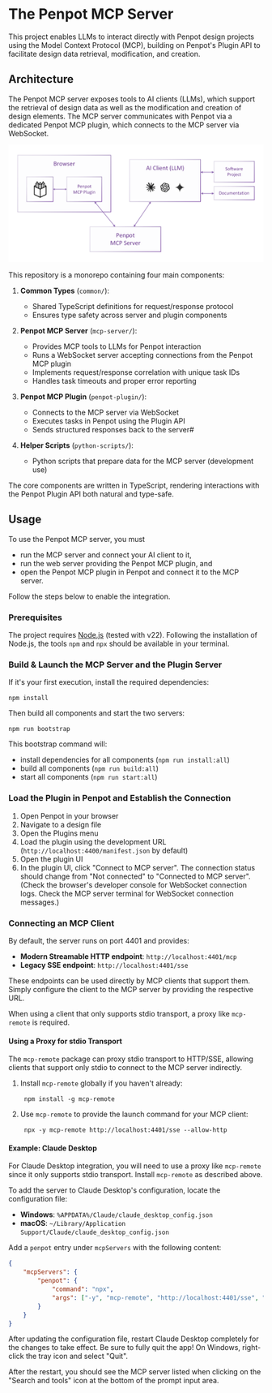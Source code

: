 # The Penpot MCP Server

This project enables LLMs to interact directly with Penpot design projects 
using the Model Context Protocol (MCP), building on Penpot's Plugin API
to facilitate design data retrieval, modification, and creation.


## Architecture

The Penpot MCP server exposes tools to AI clients (LLMs), which support the retrieval
of design data as well as the modification and creation of design elements.
The MCP server communicates with Penpot via a dedicated Penpot MCP plugin,
which connects to the MCP server via WebSocket.

![Architecture](resources/architecture.png)

This repository is a monorepo containing four main components:

1. **Common Types** (`common/`): 
   - Shared TypeScript definitions for request/response protocol
   - Ensures type safety across server and plugin components

2. **Penpot MCP Server** (`mcp-server/`): 
   - Provides MCP tools to LLMs for Penpot interaction
   - Runs a WebSocket server accepting connections from the Penpot MCP plugin
   - Implements request/response correlation with unique task IDs
   - Handles task timeouts and proper error reporting

3. **Penpot MCP Plugin** (`penpot-plugin/`):
   - Connects to the MCP server via WebSocket
   - Executes tasks in Penpot using the Plugin API  
   - Sends structured responses back to the server#

4. **Helper Scripts** (`python-scripts/`):
   - Python scripts that prepare data for the MCP server (development use)

The core components are written in TypeScript, rendering interactions with the
Penpot Plugin API both natural and type-safe.


## Usage

To use the Penpot MCP server, you must
 * run the MCP server and connect your AI client to it,
 * run the web server providing the Penpot MCP plugin, and
 * open the Penpot MCP plugin in Penpot and connect it to the MCP server. 

Follow the steps below to enable the integration.

### Prerequisites

The project requires [Node.js](https://nodejs.org/) (tested with v22).
Following the installation of Node.js, the tools `npm` and `npx` should be 
available in your terminal.

### Build & Launch the MCP Server and the Plugin Server

If it's your first execution, install the required dependencies:
```shell
npm install
```

Then build all components and start the two servers:
```shell
npm run bootstrap
```

This bootstrap command will: 
  * install dependencies for all components (`npm run install:all`)
  * build all components (`npm run build:all`)
  * start all components (`npm run start:all`)


### Load the Plugin in Penpot and Establish the Connection

1. Open Penpot in your browser
2. Navigate to a design file
3. Open the Plugins menu
4. Load the plugin using the development URL (`http://localhost:4400/manifest.json` by default)
5. Open the plugin UI
6. In the plugin UI, click "Connect to MCP server".
   The connection status should change from "Not connected" to "Connected to MCP server".  
   (Check the browser's developer console for WebSocket connection logs.
   Check the MCP server terminal for WebSocket connection messages.)

### Connecting an MCP Client

By default, the server runs on port 4401 and provides:

- **Modern Streamable HTTP endpoint**: `http://localhost:4401/mcp`
- **Legacy SSE endpoint**: `http://localhost:4401/sse`

These endpoints can be used directly by MCP clients that support them.
Simply configure the client to the MCP server by providing the respective URL.

When using a client that only supports stdio transport,
a proxy like `mcp-remote` is required.

#### Using a Proxy for stdio Transport

The `mcp-remote` package can proxy stdio transport to HTTP/SSE, 
allowing clients that support only stdio to connect to the MCP server indirectly.

1. Install `mcp-remote` globally if you haven't already:

        npm install -g mcp-remote

2. Use `mcp-remote` to provide the launch command for your MCP client:

        npx -y mcp-remote http://localhost:4401/sse --allow-http

#### Example: Claude Desktop

For Claude Desktop integration, you will need to use a proxy like `mcp-remote` since it only supports stdio transport.
Install `mcp-remote` as described above.

To add the server to Claude Desktop's configuration, locate the configuration file:

- **Windows**: `%APPDATA%/Claude/claude_desktop_config.json`
- **macOS**: `~/Library/Application Support/Claude/claude_desktop_config.json`

Add a `penpot` entry under `mcpServers` with the following content: 

```json
{
    "mcpServers": {
        "penpot": {
            "command": "npx",
            "args": ["-y", "mcp-remote", "http://localhost:4401/sse", "--allow-http"]
        }
    }
}
```

After updating the configuration file, restart Claude Desktop completely for the changes to take effect.
Be sure to fully quit the app! On Windows, right-click the tray icon and select "Quit".

After the restart, you should see the MCP server listed when clicking on the "Search and tools" icon at the bottom
of the prompt input area.
